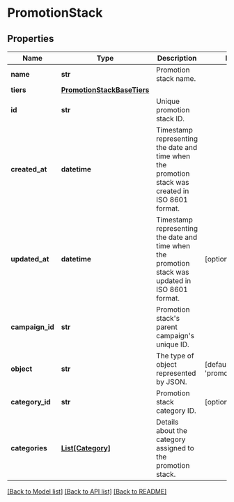 # PromotionStack


## Properties
Name | Type | Description | Notes
------------ | ------------- | ------------- | -------------
**name** | **str** | Promotion stack name. | 
**tiers** | [**PromotionStackBaseTiers**](PromotionStackBaseTiers.md) |  | 
**id** | **str** | Unique promotion stack ID. | 
**created_at** | **datetime** | Timestamp representing the date and time when the promotion stack was created in ISO 8601 format. | 
**updated_at** | **datetime** | Timestamp representing the date and time when the promotion stack was updated in ISO 8601 format. | [optional] 
**campaign_id** | **str** | Promotion stack&#39;s parent campaign&#39;s unique ID. | 
**object** | **str** | The type of object represented by JSON.  | [default to 'promotion_stack']
**category_id** | **str** | Promotion stack category ID. | [optional] 
**categories** | [**List[Category]**](Category.md) | Details about the category assigned to the promotion stack. | 

[[Back to Model list]](../README.md#documentation-for-models) [[Back to API list]](../README.md#documentation-for-api-endpoints) [[Back to README]](../README.md)


